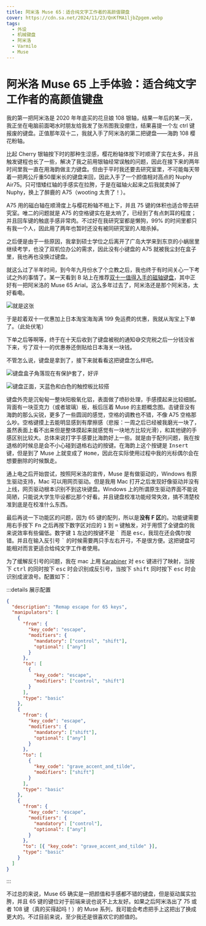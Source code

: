 ```yaml
---
title: 阿米洛 Muse 65：适合纯文字工作者的高颜值键盘
cover: https://cdn.sa.net/2024/11/23/QnKfMA1ljbZpgem.webp
tags:
  - 外设
  - 机械键盘
  - 阿米洛
  - Varmilo
  - Muse
---
```


# 阿米洛 Muse 65 上手体验：适合纯文字工作者的高颜值键盘

我的第一把阿米洛是 2020 年年底买的花旦娘 108 银轴，结果一年后的某一天，我正坐在电脑前面喝水时朋友给我发了张吊图我没绷住，结果喜提一个左 ctrl 键报废的键盘。正值那年双十二，我就入手了阿米洛的第二把键盘——海韵 108 樱花粉轴。

比起 Cherry 银轴按下时的那种生涩感，樱花粉轴体按下时顺滑了实在太多，并且触发键程也长了一些，解决了我之前用银轴经常误触的问题，因此在接下来的两年时间里我一直在用海韵做主力键盘。但由于平时我还要去研究室里，不可能每天带着一把两公斤重50厘米长的键盘来回，因此入手了一个颜值相对高点的 Nuphy Air75。只可惜矮红轴的手感实在拉胯，于是在磁轴火起来之后我就卖掉了 Nuphy，换上了醉鹿的 A75（wooting 太贵了！）。

A75 用的磁白轴在顺滑度上与樱花粉轴不相上下，并且 75 键的体积也适合带去研究室。唯二的问题就是 A75 的空格键实在是太响了，已经到了有点刺耳的程度；并且回车键的触底手感非常肉。不过好在我研究室都是懒狗，99% 的时间里都只有我一个人，因此用了两年也暂时还没有被同研究室的人暗杀掉。

之后便是由于一些原因，我拿到硕士学位之后离开了广岛大学来到东京的小蜗居里继续考学，也没了双机位办公的需求，因此没有小键盘的 A75 就被我尘封在盒子里，我也再也没换过键盘。

就这么过了半年时间，到今年九月份水了个立教之后，我也终于有时间关心一下考试之外的事情了。某一天看到 B 站上在推荐[双十一值得入手的磁轴键盘](https://www.bilibili.com/video/BV1BfyJYgEH9/)，其中正好有一把阿米洛的 Muse 65 Arial。这么多年过去了，阿米洛还是那个阿米洛，太好看嘞。

![就是这张](https://cdn.sa.net/2024/11/23/bHmPl3485dMgJGD.webp)

于是趁着双十一优惠加上日本淘宝海淘满 199 免运费的优惠，我就从淘宝上下单了。（此处伏笔）

下单之后等啊等，终于在十天后收到了键盘被税的通知😅交完税之后一分钱没省下来，亏了双十一的优惠券还倒贴给日本海关一块钱。

不管怎么说，键盘是拿到了，接下来就看看这把键盘怎么样吧。

![键盘盒子角落现在有保护套了，好评](https://cdn.sa.net/2024/11/23/BlPzTGyah1uURIs.webp)

![键盘正面，天蓝色和白色的触控板比较搭](https://cdn.sa.net/2024/11/23/QnKfMA1ljbZpgem.webp)

键盘外壳是沉甸甸一整块阳极氧化铝，表面做了喷砂处理，手感摸起来比较细腻。背面有一块亚克力（或者玻璃）板，板后压着 Muse 的主题概念图。击键音没有海韵的那么尖锐，更多了一些圆润的感觉，空格的调教也不错，不像 A75 空格那么吵。空格键摸上去能明显感到有摩擦感（悲报：一周之后已经被我磨光一块了，虽然表面上看不出来但是整体摸起来就感觉有一块地方比较光滑），和其他键的手感区别比较大。总体来说打字手感要比海韵好上一些。就是由于配列问题，我在按退格的时候总是会不小心碰到退格右边的按键。在海韵上这个按键是 <kbd>Insert</kbd> 键，但是到了 Muse 上就变成了 <kbd>Home</kbd>，因此在实际使用过程中我的光标偶尔会在想要删除的时候飘走。

通上电之后开始尝试，按照阿米洛的宣传，Muse 是有做驱动的，Windows 有原生驱动支持，Mac 可以用网页驱动。但是我用 Mac 打开之后发现好像驱动并没有上线，网页驱动根本识别不到这块键盘。Windows 上的所谓原生驱动界面不能说简陋，只能说大学生毕设都比那个好看。并且键盘校准功能经常失效，搞不清楚校准到底是在校准什么东西。

最后再说一下功能区的问题，因为 65 键的配列，所以是**没有 F 区**的。功能键需要用右手按下 <kbd>Fn</kbd> 之后再按下数字区对应的 <kbd>1</kbd> 到 <kbd>=</kbd> 键触发，对于用惯了全键盘的我来说效率有些偏低。数字键 <kbd>1</kbd> 左边的按键不是 <kbd>\`</kbd> 而是 <kbd>esc</kbd>，我现在还会偶尔按错。并且在输入反引号 <kbd>\`</kbd> 的时候需要两只手左右开弓，不是很方便。这把键盘可能相对而言更适合给纯文字工作者使用。

为了缓解反引号的问题，我在 mac 上用 [Karabiner](https://karabiner-elements.pqrs.org/) 对 <kbd>esc</kbd> 键进行了映射，当按下 <kbd>ctrl</kbd> 的同时按下 <kbd>esc</kbd> 时会识别成反引号，当按下 <kbd>shift</kbd> 同时按下 <kbd>esc</kbd> 时会识别成波浪号。配置如下：

:::details 展示配置

```json
{
  "description": "Remap escape for 65 keys",
  "manipulators": [
    {
      "from": {
        "key_code": "escape",
        "modifiers": {
          "mandatory": ["control", "shift"],
          "optional": ["any"]
        }
      },
      "to": [
        {
          "key_code": "escape",
          "modifiers": ["control", "shift"]
        }
      ],
      "type": "basic"
    },
    {
      "from": {
        "key_code": "escape",
        "modifiers": {
          "mandatory": ["shift"],
          "optional": ["any"]
        }
      },
      "to": [
        {
          "key_code": "grave_accent_and_tilde",
          "modifiers": ["shift"]
        }
      ],
      "type": "basic"
    },
    {
      "from": {
        "key_code": "escape",
        "modifiers": {
          "mandatory": ["control"],
          "optional": ["any"]
        }
      },
      "to": [{ "key_code": "grave_accent_and_tilde" }],
      "type": "basic"
    }
  ]
}
```

:::

不过总的来说，Muse 65 确实是一把颜值和手感都不错的键盘，但是驱动属实拉胯，并且 65 键的键位对于前端来说也说不上太友好。如果之后阿米洛出了 75 或者 108 键（真的买得起吗！）的 Muse 系列，我可能会考虑把手上这把出了换成更大的。不过目前来说，至少我还是很喜欢它的颜值的。
